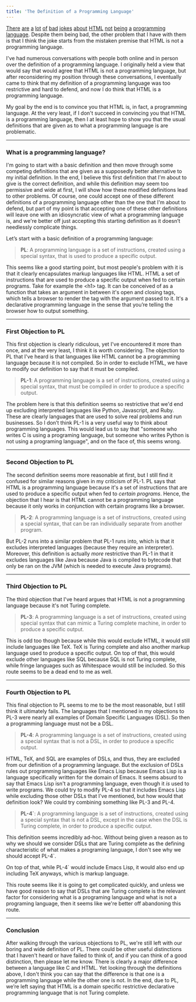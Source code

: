 ```yaml
---
title: 'The Definition of a Programming Language'
---
```


[There](https://i.redd.it/m41loixjno811.jpg) [are](https://i.redd.it/5jlyb9bz0ty01.png) [a](https://i.redd.it/6s8yeenm3a401.jpg) [lot](https://i.redd.it/s4kd391zv7611.png) [of](https://i.redd.it/zp2qvdhpamyz.jpg) [bad](https://i.redd.it/in6vgbed03511.jpg) [jokes](https://i.redd.it/00dxkvgb4td11.jpg) [about](https://i.redd.it/ws53g9its8f11.png) [HTML](https://i.redd.it/u7o72jnjzx411.jpg) [not](https://i.redd.it/kb68vokgv0411.jpg) [being](https://i.imgur.com/rRc2P2a.jpg) [a](https://i.redd.it/c8u49zjv5p611.jpg) [programming](https://i.redd.it/32vqf2dfl5a11.jpg) [language](https://i.redd.it/trrlbydduqo01.png). Despite them being bad, the other problem that I have with them is that I think the joke starts from the mistaken premise that HTML is not a programming language. 

I\'ve had numerous conversations with people both online and in person over the definition of a programming language. I originally held a view that would say that would agree that HTML is not a programming language, but after reconsidering my position through these conversations, I eventually came to think that my definition of a programming language was too restrictive and hard to defend, and now I do think that HTML is a programming language. 

My goal by the end is to convince you that HTML is, in fact, a programming language. At the very least, if I don\'t succeed in convincing you that HTML is a programming language, then I at least hope to show you that the usual definitions that are given as to what a programming language is are problematic.

___
### What is a programming language?

I\'m going to start with a basic definition and then move through some competing definitions that are given as a supposedly better alternative to my initial definition. In the end, I believe this first definition that I\'m about to give is the correct definition, and while this definition may seem too permissive and wide at first, I will show how these modified definitions lead to other problems. Of course, one could accept one of these different definitions of a programming language other than the one that I\'m about to defend, but part of my point is that accepting one of these other definitions will leave one with an idiosyncratic view of what a programming language is, and we\'re better off just accepting this starting definition as it doesn’t needlessly complicate things.

Let’s start with a basic definition of a programming language:

>**PL**: A programming language is a set of instructions, created using a special syntax, that is used to produce a specific output.

This seems like a good starting point, but most people\'s problem with it is that it clearly encapsulates markup languages like HTML. HTML a set of instructions that are used to produce a specific output when fed to certain programs. Take for example the &lt;h1&gt; tag. It can be conceived of as a function that takes an argument in between it\'s open and closing tags, which tells a browser to render the tag with the argument passed to it. It\'s a declarative programming language in the sense that you’re telling the browser how to output something. 

___
### First Objection to PL
This first objection is clearly ridiculous, yet I\'ve encountered it more than once, and at the very least, I think it is worth considering. The objection to PL that I\'ve heard is that languages like HTML cannot be a programming language because it is not compiled. So in order to exclude HTML, we have to modify our definition to say that it must be compiled.

>**PL-1**: A programming language is a set of instructions, created using a special syntax, that must be compiled in order to produce a specific output.

The problem here is that this definition seems so restrictive that we\'d end up excluding interpreted languages like Python, Javascript, and Ruby. These are clearly languages that are used to solve real problems and run businesses. So I don’t think PL-1 is a very useful way to think about programming languages. This would lead us to say that \"someone who writes C is using a programing language, but someone who writes Python is not using a programing language\", and on the face of, this seems wrong.

___
### Second Objection to PL 
The second definition seems more reasonable at first, but I still find it confused for similar reasons given in my criticism of PL-1. PL says that HTML is a programming language because it\'s a set of instructions that are used to produce a specific output when fed to *certain programs*. Hence, the objection that I hear is that HTML cannot be a programming language because it only works in conjunction with certain programs like a browser.

>**PL-2**: A programming language is a set of instructions, created using a special syntax, that can be ran individually separate from another program.

But PL-2 runs into a similar problem that PL-1 runs into, which is that it excludes interpreted languages (because they require an interpreter). Moreover, this definition is actually *more* restrictive than PL-1 in that it excludes languages like Java because Java is compiled to bytecode that only be ran on the JVM (which is needed to execute Java programs).

___
### Third Objection to PL
The third objection that I\'ve heard argues that HTML is not a programming language because it\'s not Turing complete. 

>**PL-3**: A programming language is a set of instructions, created using special syntax that can mimic a Turing complete machine, in order to produce a specific output.

This is odd too though because while this would exclude HTML, it would still include languages like TeX. TeX is Turing complete and also another markup language used to produce a specific output. On top of that, this would exclude other languages like SQL because SQL is not Turing complete, while fringe languages such as Whitespace would still be included. So this route seems to be a dead end to me as well.

___
### Fourth Objection to PL

This final objection to PL seems to me to be the most reasonable, but I still think it ultimately fails. The languages that I mentioned in my objections to PL-3 were nearly all examples of Domain Specific Languages (DSL). So then a programming language must not be a DSL.

>**PL-4**: A programming language is a set of instructions, created using a special syntax that is not a DSL, in order to produce a specific output.

HTML, TeX, and SQL are examples of DSLs, and thus, they are excluded from our definition of a programming language. 
But the exclusion of DSLs rules out programming languages like Emacs Lisp because Emacs Lisp is a language specifically written for the domain of Emacs. It seems absurd to say that Emacs Lisp isn\'t a programming language, even though it *is* used to write programs. We could try to modify PL-4 so that it includes Emacs Lisp while excluding those other DSLs that I\'ve mentioned, but how would that definition look? We could try combining something like PL-3 and PL-4.

>**PL-4`**: A programming language is a set of instructions, created using a special syntax that is not a DSL, except in the case when the DSL is Turing complete, in order to produce a specific output. 

This definition seems incredibly ad-hoc. Without being given a reason as to why we should we consider DSLs that are Turing complete as the defining characteristic of what makes a programing language, I don\'t see why we should accept PL-4`.

On top of that, while PL-4` would include Emacs Lisp, it would also end up including TeX anyways, which is markup language. 

This route seems like it is going to get complicated quickly, and unless we have good reason to say that DSLs that are Turing complete is the relevant factor for considering what is a programing language and what is not a programing language, then it seems like we\'re better off abandoning this route. 

___
### Conclusion

After walking through the various objections to PL, we\'re still left with our boring and wide definition of PL. There could be other useful distinctions that I haven\'t heard or have failed to think of, and if you can think of a good distinction, then please let me know. There is clearly a major difference between a language like C and HTML. Yet looking through the definitions above, I don\'t think you can say that the difference is that one is a programming language while the other one is not. In the end, due to PL, we’re left saying that HTML is a domain specific restrictive declarative programming language that is not Turing complete.
